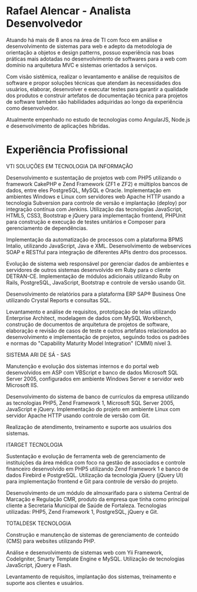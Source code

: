 Rafael Alencar - Analista Desenvolvedor
============

Atuando há mais de 8 anos na área de TI com foco em análise e desenvolvimento de sistemas para web e adepto da metodologia de orientação a objetos e design patterns, possuo experiência nas boas práticas mais adotadas no desenvolvimento de softwares para a web com domínio na arquitetura MVC e sistemas orientados à serviços.

Com visão sistêmica, realizar o levantamento e análise de requisitos de software e propor soluções técnicas que atendam às necessidades dos usuários, elaborar, desenvolver e executar testes para garantir a qualidade dos produtos e construir artefatos de documentação técnica para projetos de software também são habilidades adquiridas ao longo da experiência como desenvolvedor.

Atualmente empenhado no estudo de tecnologias como AngularJS, Node.js e desenvolvimento de aplicações híbridas.

# Experiência Profissional
VTI SOLUÇÕES EM TECNOLOGIA DA INFORMAÇÃO

Desenvolvimento e sustentação de projetos web com PHP5 utilizando o framework CakePHP e Zend Framework (ZF1 e ZF2) e múltiplos bancos de dados, entre eles PostgreSQL, MySQL e Oracle. Implementação em ambientes Windows e Linux com servidores web Apache HTTP usando a tecnologia Subversion para controle de versão e implantação (deploy) por integração contínua com Jenkins. Utilização das tecnologias JavaScript, HTML5, CSS3, Bootstrap e jQuery para implementação frontend, PHPUnit para construção e execução de testes unitários e Composer para gerenciamento de dependências.

Implementação da automatização de processos com a plataforma BPMS Intalio, utilizando JavaScript, Java e XML. Desenvolvimento de webservices SOAP e RESTful para integração de diferentes APIs dentro dos processos.

Evolução de sistema web responsável por gerenciar dados de ambientes e servidores de outros sistemas desenvolvido em Ruby para o cliente DETRAN-CE. Implementação de módulos adicionais utilizando Ruby on Rails, PostgreSQL, JavaScript, Bootstrap e controle de versão usando Git.

Desenvolvimento de relatórios para a plataforma ERP SAP® Business One utilizando Crystal Reports e consultas SQL.

Levantamento e análise de requisitos, prototipação de telas utilizando Enterprise Architect, modelagem de dados com MySQL Workbench, construção de documentos de arquitetura de projetos de software, elaboração e revisão de casos de teste e outros artefatos relacionados ao desenvolvimento e implementação de projetos, seguindo todos os padrões e normas do "Capability Maturity Model Integration" (CMMI) nível 3.

SISTEMA ARI DE SÁ - SAS

Manutenção e evolução dos sistemas internos e do portal web desenvolvidos em ASP com VBScript e banco de dados Microsoft SQL Server 2005, configurados em ambiente Windows Server e servidor web Microsoft IIS.

Desenvolvimento do sistema de banco de currículos da empresa utilizando as tecnologias PHP5, Zend Framework 1, Microsoft SQL Server 2005, JavaScript e jQuery. Implementação do projeto em ambiente Linux com servidor Apache HTTP usando controle de versão com Git.

Realização de atendimento, treinamento e suporte aos usuários dos sistemas.

ITARGET TECNOLOGIA

Sustentação e evolução de ferramenta web de gerenciamento de instituições da área médica com foco na gestão de associados e controle financeiro desenvolvido em PHP5 utilizando Zend Framework 1 e banco de dados Firebird e PostgreSQL. Utilização da tecnologia jQuery (jQuery UI) para implementação frontend e Git para controle de versão do projeto.

Desenvolvimento de um módulo de almoxarifado para o sistema Central de Marcação e Regulação CMR, produto da empresa que tinha como principal cliente a Secretaria Municipal de Saúde de Fortaleza. Tecnologias utilizadas: PHP5, Zend Framework 1, PostgreSQL, jQuery e Git.

TOTALDESK TECNOLOGIA

Construção e manutenção de sistemas de gerenciamento de conteúdo (CMS) para websites utilizando PHP.

Análise e desenvolvimento de sistemas web com Yii Framework, CodeIgniter, Smarty Template Engine e MySQL. Utilização de tecnologias JavaScript, jQuery e Flash.

Levantamento de requisitos, implantação dos sistemas, treinamento e suporte aos clientes e usuários.
